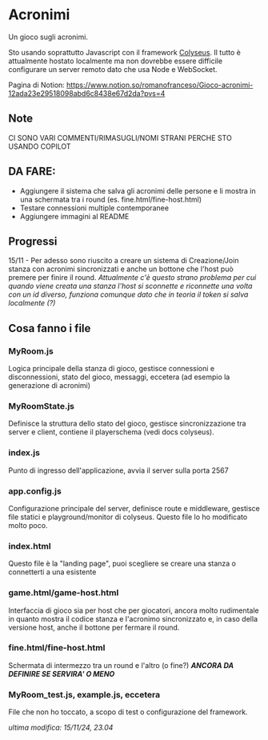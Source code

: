 # Acronimi
Un gioco sugli acronimi.

Sto usando soprattutto Javascript con il framework [Colyseus](https://colyseus.io/).
Il tutto è attualmente hostato localmente ma non dovrebbe essere difficile configurare un server remoto dato che usa Node e WebSocket.

Pagina di Notion:
https://www.notion.so/romanofranceso/Gioco-acronimi-12ada23e29518098abd6c8438e67d2da?pvs=4

## Note
CI SONO VARI COMMENTI/RIMASUGLI/NOMI STRANI PERCHE STO USANDO COPILOT

## DA FARE:
- Aggiungere il sistema che salva gli acronimi delle persone e li mostra in una schermata tra i round (es. fine.html/fine-host.html)
- Testare connessioni multiple contemporanee
- Aggiungere immagini al README

## Progressi
15/11 - Per adesso sono riuscito a creare un sistema di Creazione/Join stanza con acronimi sincronizzati e anche un bottone che l'host può premere per finire il round.
_Attualmente c'è questo strano problema per cui quando viene creata una stanza l'host si sconnette e riconnette una volta con un id diverso, funziona comunque dato che in teoria il token si salva localmente (?)_

## Cosa fanno i file
### MyRoom.js
Logica principale della stanza di gioco, gestisce connessioni e disconnessioni, stato del gioco, messaggi, eccetera (ad esempio la generazione di acronimi)
### MyRoomState.js
Definisce la struttura dello stato del gioco, gestisce sincronizzazione tra server e client, contiene il playerschema (vedi docs colyseus). 
### index.js
Punto di ingresso dell'applicazione, avvia il server sulla porta 2567
### app.config.js
Configurazione principale del server, definisce route e middleware, gestisce file statici e playground/monitor di colyseus. Questo file lo ho modificato molto poco.
### index.html
Questo file è la "landing page", puoi scegliere se creare una stanza o connetterti a una esistente
### game.html/game-host.html
Interfaccia di gioco sia per host che per giocatori, ancora molto rudimentale in quanto mostra il codice stanza e l'acronimo sincronizzato e, in caso della versione host, anche il bottone per fermare il round.
### fine.html/fine-host.html
Schermata di intermezzo tra un round e l'altro (o fine?) ***ANCORA DA DEFINIRE SE SERVIRA' O MENO***

### MyRoom_test.js, example.js, eccetera
File che non ho toccato, a scopo di test o configurazione del framework.



_ultima modifica: 15/11/24, 23.04_